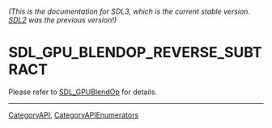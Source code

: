###### (This is the documentation for SDL3, which is the current stable version. [SDL2](https://wiki.libsdl.org/SDL2/) was the previous version!)
# SDL_GPU_BLENDOP_REVERSE_SUBTRACT

Please refer to [SDL_GPUBlendOp](SDL_GPUBlendOp) for details.

----
[CategoryAPI](CategoryAPI), [CategoryAPIEnumerators](CategoryAPIEnumerators)

